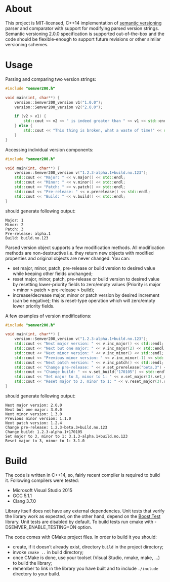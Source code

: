 # About
This project is MIT-licensed, C++14 implementation of [semantic versioning](http://semver.org) parser and comparator with support for modifying parsed version strings. Semantic versioning 2.0.0 specification is supported out-of-the-box and the code should be flexible-enough to support future revisions or other similar versioning schemes.

# Usage
Parsing and comparing two version strings:
```c++
#include "semver200.h"

void main(int, char**) {
    version::Semver200_version v1("1.0.0");
    version::Semver200_version v2("2.0.0");

    if (v2 > v1) {
        std::cout << v2 << " is indeed greater than " << v1 << std::endl;
    } else {
        std::cout << "This thing is broken, what a waste of time!" << std::endl;
    }
}
```

Accessing individual version components:

```c++
#include "semver200.h"

void main(int, char**) {
    version::Semver200_version v("1.2.3-alpha.1+build.no.123");
    std::cout << "Major: " << v.major() << std::endl;
    std::cout << "Minor: " << v.minor() << std::endl;
    std::cout << "Patch: " << v.patch() << std::endl;
    std::cout << "Pre-release: " << v.prerelease() << std::endl;
    std::cout << "Build: " << v.build() << std::endl;
}
```

should generate following output:
```
Major: 1
Minor: 2
Patch: 3
Pre-release: alpha.1
Build: build.no.123
```

Parsed version object supports a few modification methods. All modification methods are non-destructive i.e. they return new objects with modified properties and original objects are never changed. You can:

- set major, minor, patch, pre-release or build version to desired value while keeping other fields unchanged;
- reset major, minor, patch, pre-release or build version to desired value by resetting lower-priority fields to zero/empty values (Priority is major > minor > patch > pre-release > build);
- increase/decrease major, minor or patch version by desired increment (can be negative); this is reset-type operation which will zero/empty lower priority fields.

A few examples of version modifications:

```c++
#include "semver200.h"

void main(int, char**) {
    version::Semver200_version v("1.2.3-alpha.1+build.no.123");
    std::cout << "Next major version: " << v.inc_major() << std::endl;
    std::cout << "Next but one major: " << v.inc_major(2) << std::endl;
    std::cout << "Next minor version: " << v.inc_minor() << std::endl;
    std::cout << "Previous minor version: " << v.inc_minor(-1) << std::endl;
    std::cout << "Next patch version: " << v.inc_patch() << std::endl;
    std::cout << "Change pre-release: " << v.set_prerelease("beta.3") << std::endl;
    std::cout << "Change build: " << v.set_build("170105") << std::endl;
    std::cout << "Set major to 3, minor to 1: " << v.set_major(3).set_minor(1) << std::endl;
    std::cout << "Reset major to 3, minor to 1: " << v.reset_major(3).reset_minor(1) << std::endl;
}
```

should generate following output:
```
Next major version: 2.0.0
Next but one major: 3.0.0
Next minor version: 1.3.0
Previous minor version: 1.1.0
Next patch version: 1.2.4
Change pre-release: 1.2.3-beta.3+build.no.123
Change build: 1.2.3-alpha.1+170105
Set major to 3, minor to 1: 3.1.3-alpha.1+build.no.123
Reset major to 3, minor to 1: 3.1.0
```

# Build
The code is written in C++14, so, fairly recent compiler is required to build it. Following compilers were tested:
- Microsoft Visual Studio 2015
- GCC 5.1.1
- Clang 3.7.0

Library itself does not have any external dependencies. Unit tests that verify the library work as expected, on the other hand, depend on the [Boost.Test](http://www.boost.org/doc/libs/1_59_0/libs/test/doc/html/index.html) library. Unit tests are disabled by default. To build tests run cmake with -DSEMVER_ENABLE_TESTING=ON option.

The code comes with CMake project files. In order to build it you should:

- create, if it doesn’t already exist, directory `build` in the project directory;
- invoke `cmake ..` in build directory;
- once CMake is done, use your toolset (Visual Studio, nmake, make, …) to build the library;
- remember to link in the library you have built and to include `./include` directory to your build.
